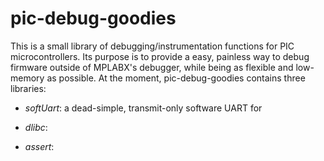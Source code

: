 # pic-debug-goodies #

This is a small library of debugging/instrumentation functions for PIC microcontrollers.
Its purpose is to provide a easy, painless way to debug firmware outside of MPLABX's debugger, while being as 
flexible and low-memory as possible.
At the moment, pic-debug-goodies contains three libraries:

* *softUart*: a dead-simple, transmit-only software UART for 

* *dlibc*: 

* *assert*: 